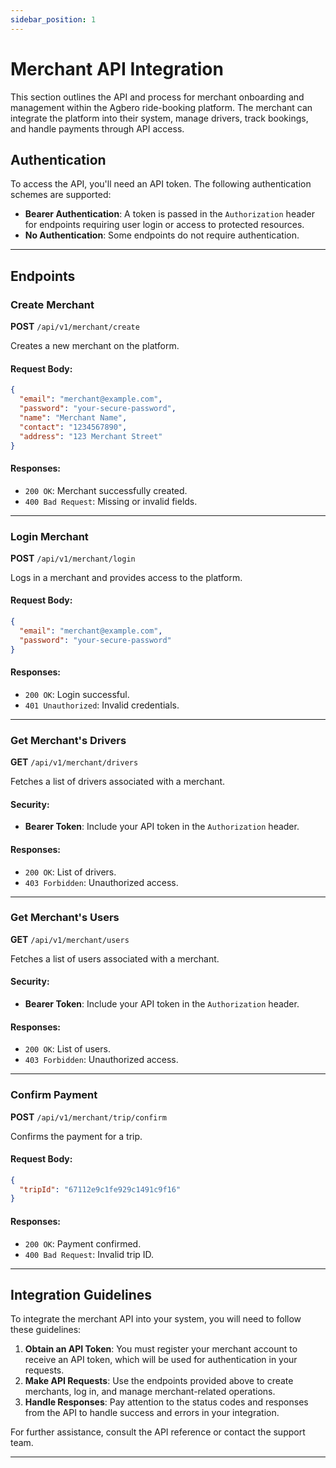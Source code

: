 ```yaml
---
sidebar_position: 1
---
```


# Merchant API Integration

This section outlines the API and process for merchant onboarding and management within the Agbero ride-booking platform. The merchant can integrate the platform into their system, manage drivers, track bookings, and handle payments through API access.

## Authentication

To access the API, you'll need an API token. The following authentication schemes are supported:

- **Bearer Authentication**: A token is passed in the `Authorization` header for endpoints requiring user login or access to protected resources.
- **No Authentication**: Some endpoints do not require authentication.

---

## Endpoints

### Create Merchant

**POST** `/api/v1/merchant/create`

Creates a new merchant on the platform.

#### Request Body:

```json
{
  "email": "merchant@example.com",
  "password": "your-secure-password",
  "name": "Merchant Name",
  "contact": "1234567890",
  "address": "123 Merchant Street"
}
```

#### Responses:

- `200 OK`: Merchant successfully created.
- `400 Bad Request`: Missing or invalid fields.

---

### Login Merchant

**POST** `/api/v1/merchant/login`

Logs in a merchant and provides access to the platform.

#### Request Body:

```json
{
  "email": "merchant@example.com",
  "password": "your-secure-password"
}
```

#### Responses:

- `200 OK`: Login successful.
- `401 Unauthorized`: Invalid credentials.

---

### Get Merchant's Drivers

**GET** `/api/v1/merchant/drivers`

Fetches a list of drivers associated with a merchant.

#### Security:

- **Bearer Token**: Include your API token in the `Authorization` header.

#### Responses:

- `200 OK`: List of drivers.
- `403 Forbidden`: Unauthorized access.

---

### Get Merchant's Users

**GET** `/api/v1/merchant/users`

Fetches a list of users associated with a merchant.

#### Security:

- **Bearer Token**: Include your API token in the `Authorization` header.

#### Responses:

- `200 OK`: List of users.
- `403 Forbidden`: Unauthorized access.

---

### Confirm Payment

**POST** `/api/v1/merchant/trip/confirm`

Confirms the payment for a trip.

#### Request Body:

```json
{
  "tripId": "67112e9c1fe929c1491c9f16"
}
```

#### Responses:

- `200 OK`: Payment confirmed.
- `400 Bad Request`: Invalid trip ID.

---

## Integration Guidelines

To integrate the merchant API into your system, you will need to follow these guidelines:

1. **Obtain an API Token**: You must register your merchant account to receive an API token, which will be used for authentication in your requests.
2. **Make API Requests**: Use the endpoints provided above to create merchants, log in, and manage merchant-related operations.
3. **Handle Responses**: Pay attention to the status codes and responses from the API to handle success and errors in your integration.

For further assistance, consult the API reference or contact the support team.

---
